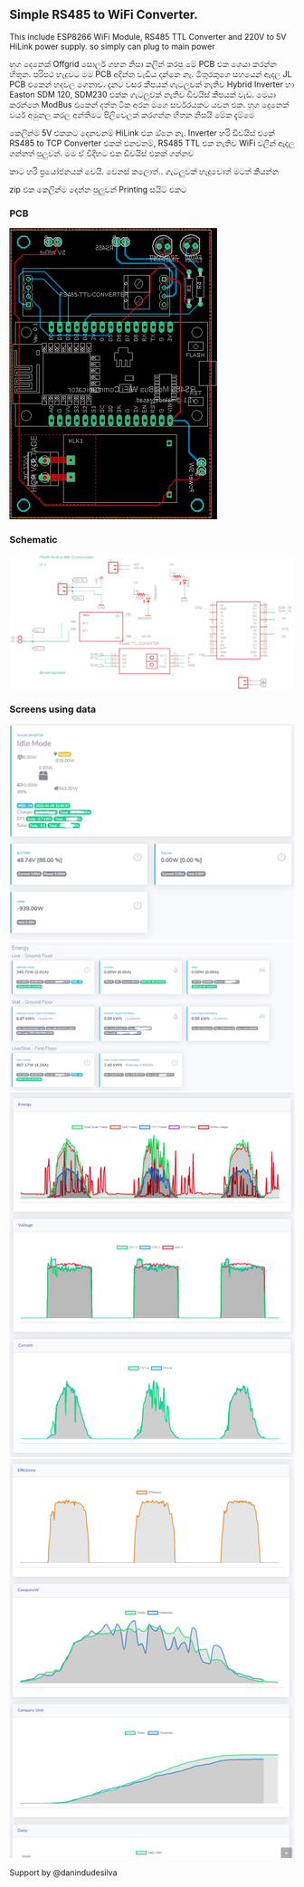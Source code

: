 ## Simple RS485 to WiFi Converter. 

This include ESP8266 WiFi Module, RS485 TTL Converter and 220V to 5V HiLink power supply. so simply can plug to main power


හුග දෙනෙක් Offgrid සොලර් ගහන නිසා  කලින් කරපු මේ PCB එක ශෙයා කරන්න හිතුන. පරිපථ හැදුවට මම PCB අදින්න වැඩිය දන්නෙ නැ. මිතුරකුගෙ සහයෙන් ඇදල JL PCB එකෙන් හදවල ගෙනාව. දැනට වසර කීපයක් ගැටලුවක් නැතිව Hybrid Inverter හා Easton SDM 120, SDM230 එක්ක ගැටලුවක් නැතිව ඩිවයිස් කීපයක් වැඩ. මෙයා කරන්නෙ ModBus එකෙන් දත්ත ටික අරන මගෙ සර්වරයකට යවන එක.  හුග දෙනෙක් වයර් අමුනල කරල අන්තිමට පිලිවෙලක් කරගන්න හිතන නිසයි මේක දැම්මෙ 

කෙලින්ම 5V එකකට දෙනවනම් HiLink එක ඔ්නෙ නැ. 
Inverter හරි ඩිවයිස් එකේ RS485 to TCP Converter එකක් එනවනම්, RS485 TTL එක නැතිව WiFi වලින් ඇදල ගන්නත් පුලුවන්. මම ඒ විදිහට එක ඩිවයිස් එකක් ගන්නව


කාට හරි ප්‍රයෝජනයක් වෙයි. වෙනස් කලොත්.. ගැටලුවක් හැදුවොත් මටත් කියන්න


zip එක කෙලින්ම දෙන්න පුලුවන් Printing සයිට් එකට 


### PCB 
![PCB](/1.png?raw=true "PCB")

### Schematic 
![PCB](/2.png?raw=true "PCB")

### Screens using data

![Screen](/Screen1.PNG?raw=true "Screen")
![Screen](/Screen2.PNG?raw=true "Screen")
![Screen](/Screen3.PNG?raw=true "Screen")
![Screen](/Screen4.PNG?raw=true "Screen")

Support by
@danindudesilva

